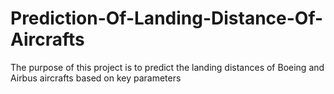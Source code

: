 # Prediction-Of-Landing-Distance-Of-Aircrafts
The purpose of this project is to predict the landing distances of Boeing and Airbus aircrafts based on key parameters
